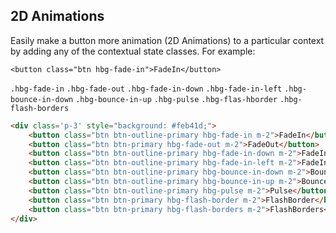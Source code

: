 ## 2D Animations
Easily make a button more animation (2D Animations) to a particular context by adding any of the contextual state classes. For example:

```
<button class="btn hbg-fade-in">FadeIn</button>
```

`.hbg-fade-in` `.hbg-fade-out` `.hbg-fade-in-down` `.hbg-fade-in-left` `.hbg-bounce-in-down` `.hbg-bounce-in-up` `.hbg-pulse` `.hbg-flas-hborder` `.hbg-flash-borders` 

```html
<div class='p-3' style="background: #feb41d;">
    <button class="btn btn-outline-primary hbg-fade-in m-2">FadeIn</button>
    <button class="btn btn-primary hbg-fade-out m-2">FadeOut</button>
    <button class="btn btn-outline-primary hbg-fade-in-down m-2">FadeInDown</button>
    <button class="btn btn-outline-primary hbg-fade-in-left m-2">FadeInLeft</button>
    <button class="btn btn-outline-primary hbg-bounce-in-down m-2">BounceInDown</button>
    <button class="btn btn-outline-primary hbg-bounce-in-up m-2">BounceInUp </button>
    <button class="btn btn-outline-primary hbg-pulse m-2">Pulse</button>
    <button class="btn btn-primary hbg-flash-border m-2">FlashBorder</button>
    <button class="btn btn-primary hbg-flash-borders m-2">FlashBorders</button>
</div>

```